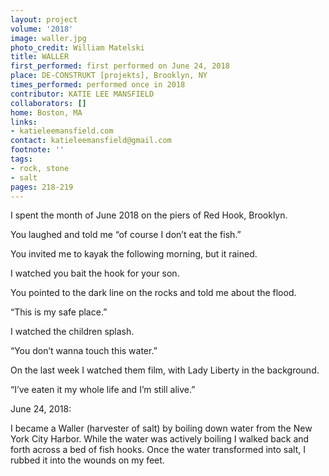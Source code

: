 ```yaml
---
layout: project
volume: '2018'
image: waller.jpg
photo_credit: William Matelski
title: WALLER
first_performed: first performed on June 24, 2018
place: DE-CONSTRUKT [projekts], Brooklyn, NY
times_performed: performed once in 2018
contributor: KATIE LEE MANSFIELD
collaborators: []
home: Boston, MA
links:
- katieleemansfield.com
contact: katieleemansfield@gmail.com
footnote: ''
tags:
- rock, stone
- salt
pages: 218-219
---
```



I spent the month of June 2018 on the piers of Red Hook, Brooklyn.

You laughed and told me “of course I don’t eat the fish.”

You invited me to kayak the following morning, but it rained.

I watched you bait the hook for your son.

You pointed to the dark line on the rocks and told me about the flood.

“This is my safe place.”

I watched the children splash.

“You don’t wanna touch this water.”

On the last week I watched them film, with Lady Liberty in the background.

“I’ve eaten it my whole life and I’m still alive.”

June 24, 2018:

I became a Waller (harvester of salt) by boiling down water from the New York City Harbor. While the water was actively boiling I walked back and forth across a bed of fish hooks. Once the water transformed into salt, I rubbed it into the wounds on my feet.
